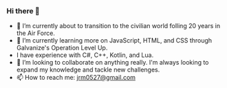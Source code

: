 ### Hi there 👋

- 🔭 I’m currently about to transition to the civilian world folling 20 years in the Air Force.
- 🌱 I’m currently learning more on JavaScript, HTML, and CSS through Galvanize's Operation Level Up.
- I have experience with C#, C++, Kotlin, and Lua.
- 👯 I’m looking to collaborate on anything really. I'm always looking to expand my knowledge and tackle new challenges.
- 📫 How to reach me: jrm0527@gmail.com
